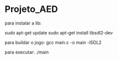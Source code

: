 # Projeto_AED

para instalar a lib:

sudo apt-get update
sudo apt-get install libsdl2-dev

para buildar o jogo:
gcc main.c -o main -lSDL2

para executar:
./main
